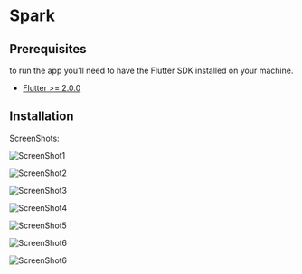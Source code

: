 Spark
=============

Prerequisites
-------------

to run the app you'll need to have the Flutter SDK installed on your machine.

- [Flutter >= 2.0.0](https://flutter.dev/docs/get-started/install)

Installation
------------

ScreenShots:

![ScreenShot1](https://github.com/Ahmed0tdc/Spark-App/blob/main/screenshots/Screenshot_2021-07-21-22-36-52.png)

![ScreenShot2](https://github.com/Ahmed0tdc/Spark-App/blob/main/screenshots/Screenshot_2021-07-21-22-37-02.png)

![ScreenShot3](https://github.com/Ahmed0tdc/Spark-App/blob/main/screenshots/Screenshot_2021-07-21-22-37-07.png)

![ScreenShot4](https://github.com/Ahmed0tdc/Spark-App/blob/main/screenshots/Screenshot_2021-07-21-22-37-24.png)

![ScreenShot5](https://github.com/Ahmed0tdc/Spark-App/blob/main/screenshots/Screenshot_2021-07-21-22-37-33.png)

![ScreenShot6](https://github.com/Ahmed0tdc/Spark-App/blob/main/screenshots/Screenshot_2021-07-21-22-37-47.png)

![ScreenShot6](https://github.com/Ahmed0tdc/Spark-App/blob/main/screenshots/Screenshot_2021-07-21-22-37-52.png)
